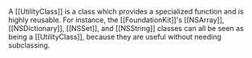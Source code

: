 

A [[UtilityClass]] is a class which provides a specialized function and is highly reusable. For instance, the [[FoundationKit]]'s [[NSArray]], [[NSDictionary]], [[NSSet]], and [[NSString]] classes can all be seen as being a [[UtilityClass]], because they are useful without needing subclassing.